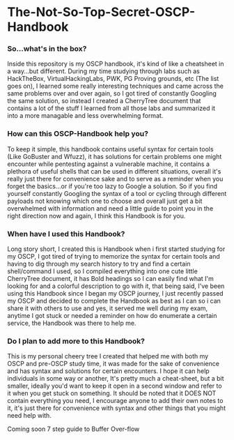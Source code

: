 # The-Not-So-Top-Secret-OSCP-Handbook
<h3>So...what's in the box?</h3>
Inside this repository is my OSCP handbook, it's kind of like a cheatsheet in a way...but different. During my time studying through labs such as HackTheBox, VirtualHackingLabs, PWK, PG Proving grounds, etc (The list goes on), I learned some really interesting techniques and came across the same problems over and over again, so I got tired of constantly Googling the same solution, so instead I created a CherryTree document that contains a lot of the stuff I learned from all those labs and summarized it into a more managable and less overwhelming format.

<h3>How can this OSCP-Handbook help you?</h3>
To keep it simple, this handbook contains useful syntax for certain tools (Like GoBuster and Wfuzz), it has solutions for certain problems one might encounter while pentesting against a vulnerable machine, it contains a plethora of useful shells that can be used in different situations, overall it's really just there for convenience sake and to serve as a reminder when you forget the basics...or if you're too lazy to Google a solution. So if you find yourself constantly Googling the syntax of a tool or cycling through different payloads not knowing which one to choose and overall just get a bit overwhelmed with information and need a little guide to point you in the right direction now and again, I think this Handbook is for you.

<h3>When have I used this Handbook?</h3>
Long story short, I created this is Handbook when i first started studying for my OSCP, I got tired of trying to memorize the syntax for certain tools and having to dig through my search history to try and find a certain shell/command I used, so I compiled everything into one cute little CherryTree document, it has Bold headings so I can easily find what I'm looking for and a colorful description to go with it, that being said, I've been using this Handbook since I began my OSCP journey, I just recently passed my OSCP and decided to complete the Handbook as best as I can so i can share it with others to use and yes, it served me well during my exam, anytime I got stuck or needed a reminder on how do enumerate a certain service, the Handbook was there to help me. 

<h3>Do I plan to add more to this Handbook?</h3>


This is my personal cheery tree I created that helped me with both my OSCP and pre-OSCP study time, it was made for the sake of convenience and has syntax and solutions for certain encounters. 
I hope it can help individuals in some way or another, It's pretty much a cheat-sheet, but a bit smaller, ideally you'd want to keep it open in a second window and refer to it when you get stuck on something. 
It should be noted that it DOES NOT contain everything you need, I encourage anyone to add their own notes to it, it's just there for convenience with syntax and other things that you might need help with.

Coming soon
7 step guide to Buffer Over-flow
